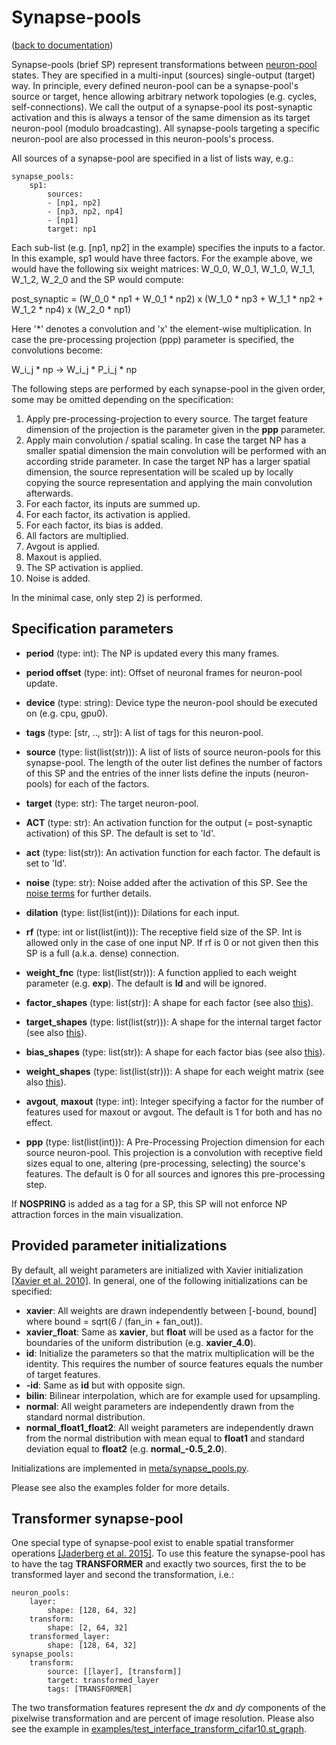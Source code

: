 Synapse-pools
=============
([back to documentation](README.md))

Synapse-pools (brief SP) represent transformations between [neuron-pool](neuron_pools.md) states. They are specified in a multi-input (sources) single-output (target) way. In principle, every defined neuron-pool can be a synapse-pool's source or target, hence allowing arbitrary network topologies (e.g. cycles, self-connections). We call the output of a synapse-pool its post-synaptic activation and this is always a tensor of the same dimension as its target neuron-pool (modulo broadcasting). All synapse-pools targeting a specific neuron-pool are also processed in this neuron-pools's process.

All sources of a synapse-pool are specified in a list of lists way, e.g.:

```
synapse_pools:
	sp1:
		sources:
		- [np1, np2]
		- [np3, np2, np4]
		- [np1]
		target: np1
```

Each sub-list (e.g. [np1, np2] in the example) specifies the inputs to a factor. In this example, sp1 would have three factors. For the example above, we would have the following six weight matrices: W_0_0, W_0_1, W_1_0, W_1_1, W_1_2, W_2_0 and the SP would compute:

post_synaptic = (W_0_0 * np1 + W_0_1 * np2) x (W_1_0 * np3 + W_1_1 * np2 + W_1_2 * np4) x (W_2_0 * np1)

Here '*' denotes a convolution and 'x' the element-wise multiplication. In case the pre-processing projection (ppp) parameter is specified, the convolutions become:

W_i_j * np -> W_i_j * P_i_j * np

The following steps are performed by each synapse-pool in the given order, some may be omitted depending on the specification:

1) Apply pre-processing-projection to every source. The target feature dimension of the projection is the parameter given in the **ppp** parameter.
2) Apply main convolution / spatial scaling. In case the target NP has a smaller spatial dimension the main convolution will be performed with an according stride parameter. In case the target NP has a larger spatial dimension, the source representation will be scaled up by locally copying the source representation and applying the main convolution afterwards.
3) For each factor, its inputs are summed up.
4) For each factor, its activation is applied.
5) For each factor, its bias is added.
6) All factors are multiplied.
7) Avgout is applied.
8) Maxout is applied.
9) The SP activation is applied.
10) Noise is added.

In the minimal case, only step 2) is performed.

Specification parameters
------------------------

* **period** (type: int): The NP is updated every this many frames.
* **period offset** (type: int): Offset of neuronal frames for neuron-pool update.
* **device** (type: string): Device type the neuron-pool should be executed on (e.g. cpu, gpu0).
* **tags** (type: [str, .., str]): A list of tags for this neuron-pool.

* **source** (type: list(list(str))): A list of lists of source neuron-pools for this synapse-pool. The length of the outer list defines the number of factors of this SP and the entries of the inner lists define the inputs (neuron-pools) for each of the factors.
* **target** (type: str): The target neuron-pool.
* **ACT** (type: str): An activation function for the output (= post-synaptic activation) of this SP. The default is set to 'Id'.
* **act** (type: list(str)): An activation function for each factor. The default is set to 'Id'.
* **noise** (type: str): Noise added after the activation of this SP. See the [noise terms](noise_terms.md) for further details.
* **dilation** (type: list(list(int))): Dilations for each input.
* **rf** (type: int or list(list(int))): The receptive field size of the SP. Int is allowed only in the case of one input NP. If rf is 0 or not given then this SP is a full (a.k.a. dense) connection.
* **weight_fnc** (type: list(list(str))): A function applied to each weight parameter (e.g. **exp**). The default is **Id** and will be ignored.
* **factor_shapes** (type: list(str)): A shape for each factor (see also [this](shapes.md)).
* **target_shapes** (type: list(list(str))): A shape for the internal target factor (see also [this](shapes.md)).
* **bias_shapes** (type: list(str)): A shape for each factor bias (see also [this](shapes.md)).
* **weight_shapes** (type: list(list(str))): A shape for each weight matrix (see also [this](shapes.md)).
* **avgout**, **maxout** (type: int): Integer specifying a factor for the number of features used for maxout or avgout. The default is 1 for both and has no effect.
* **ppp** (type: list(list(int))): A Pre-Processing Projection dimension for each source neuron-pool. This projection is a convolution with receptive field sizes equal to one, altering (pre-processing, selecting) the source's features. The default is 0 for all sources and ignores this pre-processing step.

If **NOSPRING** is added as a tag for a SP, this SP will not enforce NP attraction forces in the main visualization.


Provided parameter initializations
----------------------------------

By default, all weight parameters are initialized with Xavier initialization [[Xavier et al. 2010]](references.md). In general, one of the following initializations can be specified:

* **xavier**: All weights are drawn independently between [-bound, bound] where bound = sqrt(6 / (fan_in + fan_out)).
* **xavier_float**: Same as **xavier**, but **float** will be used as a factor for the boundaries of the uniform distribution (e.g. **xavier_4.0**).
* **id**: Initialize the parameters so that the matrix multiplication will be the identity. This requires the number of source features equals the number of target features.
* **-id**: Same as **id** but with opposite sign.
* **bilin**: Bilinear interpolation, which are for example used for upsampling.
* **normal**: All weight parameters are independently drawn from the standard normal distribution.
* **normal_float1_float2**: All weight parameters are independently drawn from the normal distribution with mean equal to **float1** and standard deviation equal to **float2** (e.g. **normal_-0.5_2.0**).

Initializations are implemented in [meta/synapse_pools.py](../statestream/meta/synapse_pool.py).

Please see also the examples folder for more details.


Transformer synapse-pool
------------------------

One special type of synapse-pool exist to enable spatial transformer operations [[Jaderberg et al. 2015]](references.md). To use this feature the synapse-pool has to have the tag **TRANSFORMER** and exactly two sources, first the to be transformed layer and second the transformation, i.e.:

```
neuron_pools:
	layer:
		shape: [128, 64, 32]
	transform:
		shape: [2, 64, 32]
	transformed_layer:
		shape: [128, 64, 32]
synapse_pools:
	transform:
	    source: [[layer], [transform]]
	    target: transformed_layer
	    tags: [TRANSFORMER]
```

The two transformation features represent the _dx_ and _dy_ components of the pixelwise transformation and are percent of image resolution. Please also see the example in [examples/test_interface_transform_cifar10.st_graph](../examples/test_interface_transform_cifar10.st_graph).
